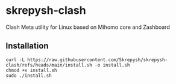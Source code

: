 # skrepysh-clash
Clash Meta utility for Linux based on Mihomo core and Zashboard
## Installation
```
curl -L https://raw.githubusercontent.com/Skrepysh/skrepysh-clash/refs/heads/main/install.sh -o install.sh
chmod +x install.sh
sudo ./install.sh
```